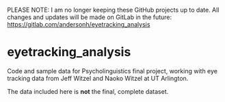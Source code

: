 PLEASE NOTE: I am no longer keeping these GitHub projects up to date. All changes and updates will be made on GitLab in the future: https://gitlab.com/andersonh/eyetracking_analysis

# eyetracking_analysis
Code and sample data for Psycholinguistics final project, working with eye tracking data from Jeff Witzel and Naoko Witzel at UT Arlington.

The data included here is **not** the final, complete dataset.

